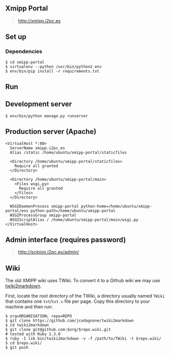 ## Xmipp Portal

> http://xmipp.i2pc.es

## Set up

### Dependencies

```
$ cd xmipp-portal
$ virtualenv --python /usr/bin/python2 env
$ env/bin/pip install -r requirements.txt
```

## Run

## Development server

```
$ env/bin/python manage.py runserver
```

## Production server (Apache)

```
<VirtualHost *:80>
  ServerName xmipp.i2pc.es
  Alias /static /home/ubuntu/xmipp-portal/staticfiles

  <Directory /home/ubuntu/xmipp-portal/staticfiles>
    Require all granted
  </Directory>

  <Directory /home/ubuntu/xmipp-portal/main>
    <Files wsgi.py>
      Require all granted
    </Files>
  </Directory>

  WSGIDaemonProcess xmipp-portal python-home=/home/ubuntu/xmipp-portal/env python-path=/home/ubuntu/xmipp-portal
  WSGIProcessGroup xmipp-portal
  WSGIScriptAlias / /home/ubuntu/xmipp-portal/main/wsgi.py
</VirtualHost>

```

## Admin interface (requires password)

> http://scipion.i2pc.es/admin/


## Wiki

The old XMIPP wiki uses TWiki. To convert it to a Github wiki we may use [twiki2markdown](https://github.com/jcodagnone/twiki2markdown).

First, locate the root directory of the TWiki, a directory usually named `TWiki` that contains one `txt`/`txt.v` file per page. Copy this directory to your machine and then run:

```
$ org=ORGANISATION; repo=REPO
$ git clone https://github.com/jcodagnone/twiki2markdown
$ cd twiki2markdown
$ git clone git@github.com:$org/$repo.wiki.git
# tested with Ruby 2.3.0
$ ruby -I lib bin/twiki2markdown -v -f /path/to/TWiki -t $repo.wiki/
$ cd $repo.wiki/
$ git push
```
